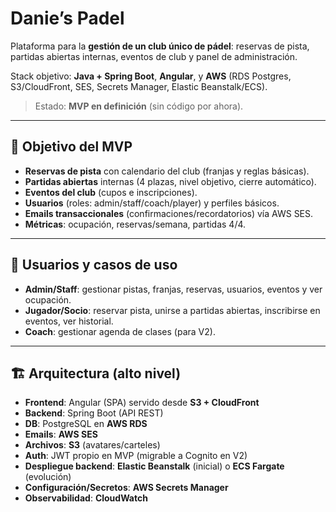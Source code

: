 # Danie’s Padel

Plataforma para la **gestión de un club único de pádel**: reservas de pista, partidas abiertas internas, eventos de club y panel de administración.  

Stack objetivo: **Java + Spring Boot**, **Angular**, y **AWS** (RDS Postgres, S3/CloudFront, SES, Secrets Manager, Elastic Beanstalk/ECS).

> Estado: **MVP en definición** (sin código por ahora).

---

## 🎯 Objetivo del MVP
- **Reservas de pista** con calendario del club (franjas y reglas básicas).
- **Partidas abiertas** internas (4 plazas, nivel objetivo, cierre automático).
- **Eventos del club** (cupos e inscripciones).
- **Usuarios** (roles: admin/staff/coach/player) y perfiles básicos.
- **Emails transaccionales** (confirmaciones/recordatorios) vía AWS SES.
- **Métricas**: ocupación, reservas/semana, partidas 4/4.

---

## 👥 Usuarios y casos de uso
- **Admin/Staff**: gestionar pistas, franjas, reservas, usuarios, eventos y ver ocupación.
- **Jugador/Socio**: reservar pista, unirse a partidas abiertas, inscribirse en eventos, ver historial.
- **Coach**: gestionar agenda de clases (para V2).

---

## 🏗️ Arquitectura (alto nivel)
- **Frontend**: Angular (SPA) servido desde **S3 + CloudFront**  
- **Backend**: Spring Boot (API REST)  
- **DB**: PostgreSQL en **AWS RDS**  
- **Emails**: **AWS SES**  
- **Archivos**: **S3** (avatares/carteles)  
- **Auth**: JWT propio en MVP (migrable a Cognito en V2)  
- **Despliegue backend**: **Elastic Beanstalk** (inicial) o **ECS Fargate** (evolución)  
- **Configuración/Secretos**: **AWS Secrets Manager**  
- **Observabilidad**: **CloudWatch**

